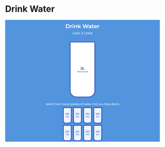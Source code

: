 # Drink Water
     
<img src='https://github.com/MityaKimchanskii/HTML_CSS_JavaScript/blob/main/16-Drink-Water/16.gif' title='Video Walkthrough' width='' alt='Video Walkthrough' />


 
    


